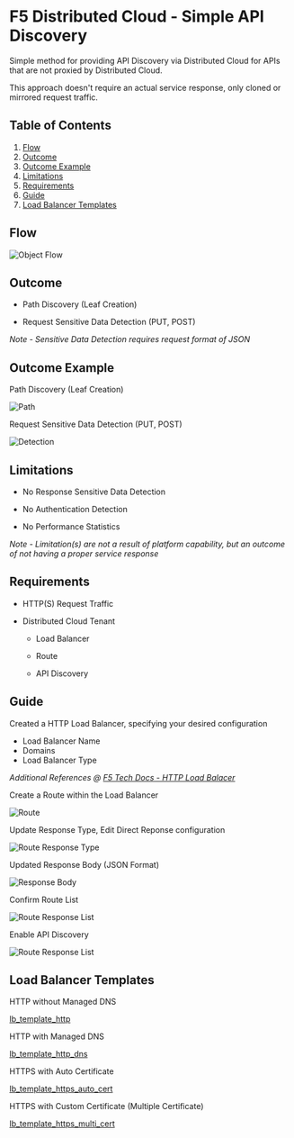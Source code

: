 # F5 Distributed Cloud - Simple API Discovery

Simple method for providing API Discovery via Distributed Cloud for APIs that are not proxied by Distributed Cloud.

This approach doesn't require an actual service response, only cloned or mirrored request traffic.

## Table of Contents
1. [Flow](#flow)
2. [Outcome](#outcome)
3. [Outcome Example](#outcome-example)
4. [Limitations](#limitations)
5. [Requirements](#requirements)
6. [Guide](#guide)
7. [Load Balancer Templates](#load-balancer-templates)

## Flow

![Object Flow](https://github.com/stockerts/f5xc-app-discovery/blob/main/static/flow.png)

## Outcome

- Path Discovery (Leaf Creation)

- Request Sensitive Data Detection (PUT, POST)

_Note - Sensitive Data Detection requires request format of JSON_

## Outcome Example

Path Discovery (Leaf Creation)

![Path](static/leaf.jpg)

Request Sensitive Data Detection (PUT, POST)

![Detection](static/discovery.jpg)

## Limitations

- No Response Sensitive Data Detection

- No Authentication Detection

- No Performance Statistics

_Note - Limitation(s) are not a result of platform capability, but an outcome of not having a proper service response_

## Requirements

- HTTP(S) Request Traffic

- Distributed Cloud Tenant

  -	Load Balancer

  -	Route

  -	API Discovery

## Guide

Created a HTTP Load Balancer, specifying your desired configuration
-	Load Balancer Name
-	Domains
-	Load Balancer Type

_Additional References @ [F5 Tech Docs - HTTP Load Balacer](https://docs.cloud.f5.com/docs/how-to/app-networking/http-load-balancer)_

Create a Route within the Load Balancer

![Route](static/route.jpg)

Update Response Type, Edit Direct Reponse configuration

![Route Response Type](static/route_type_response.jpg)

Updated Response Body (JSON Format)

![Response Body](static/response_body.jpg)

Confirm Route List

![Route Response List](static/route_response.jpg)

Enable API Discovery

![Route Response List](static/discovery_enabled.jpg)

## Load Balancer Templates

HTTP without Managed DNS

[lb_template_http](lb_template_http.json)

HTTP with Managed DNS

[lb_template_http_dns](lb_template_http_dns.json)

HTTPS with Auto Certificate

[lb_template_https_auto_cert](lb_template_https_auto_cert.json)

HTTPS with Custom Certificate (Multiple Certificate)

[lb_template_https_multi_cert](lb_template_https_multi_cert.json)